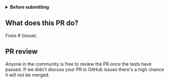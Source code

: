 <details>
  <summary><b>Before submitting</b></summary>

- [ ] Was this discussed/agreed via a Github issue? (no need for typos and docs improvements)
- [ ] Did you read the [contributor guideline](https://github.com/Lightning-AI/pytorch-lightning/blob/master/.github/CONTRIBUTING.md), Pull Request section?
- Did you make sure to update the docs?
- [ ] Did all existing and newly added tests pass locally?

</details>

## What does this PR do?

Fixes # (issue).

## PR review

Anyone in the community is free to review the PR once the tests have passed.
If we didn't discuss your PR in GitHub issues there's a high chance it will not be merged.

<!--
Did you have fun?

Make sure you had fun coding 🙃
-->
